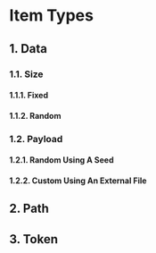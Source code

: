 # Item Types

## 1. Data

### 1.1. Size

#### 1.1.1. Fixed

#### 1.1.2. Random

### 1.2. Payload

#### 1.2.1. Random Using A Seed

#### 1.2.2. Custom Using An External File

## 2. Path

## 3. Token
